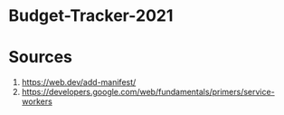 # Budget-Tracker-2021

# Sources
1. https://web.dev/add-manifest/
2. https://developers.google.com/web/fundamentals/primers/service-workers